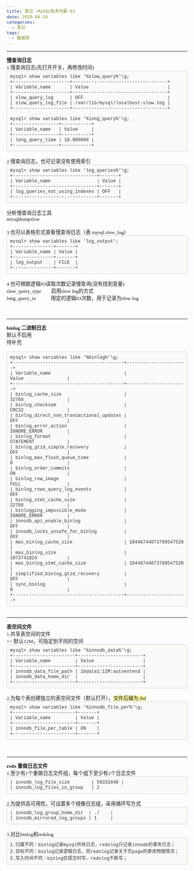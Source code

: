 ```yaml
---
title: 笔记：MySQL技术内幕-03
date: 2020-04-14
categories: 
  - 笔记
tags: 
  - 数据库
---
```


<html>
<head>
  <title></title>
  <basefont face="微软雅黑" size="2" />
  <meta http-equiv="Content-Type" content="text/html;charset=utf-8" />
  <meta name="exporter-version" content="YXBJ Windows/604762 (zh-CN, DDL); Windows/10.0.0 (Win64); EDAMVersion=V2;"/>
  <style>
    body, td {
      font-family: 微软雅黑;
      font-size: 10pt;
    }
  </style>
</head>
<body>
<a name="5721"/>

<div>
<span><div><div><hr/><div><span style="font-weight: bold;">慢查询日志</span></div><div>1.慢查询日志(先打开开关，再修改时间)</div><div style="box-sizing: border-box; padding: 8px; font-family: Monaco, Menlo, Consolas, &quot;Courier New&quot;, monospace; font-size: 12px; color: rgb(51, 51, 51); border-radius: 4px; background-color: rgb(251, 250, 248); border: 1px solid rgba(0, 0, 0, 0.15);-en-codeblock:true;"><div>mysql&gt; show variables like '%slow_query%'\g;</div><div>+---------------------+-----------------------------------+</div><div>| Variable_name       | Value                             |</div><div>+---------------------+-----------------------------------+</div><div>| slow_query_log      | OFF                               |</div><div>| slow_query_log_file | /var/lib/mysql/localhost-slow.log |</div><div>+---------------------+-----------------------------------+</div><div><br/></div><div>mysql&gt; show variables like '%long_query%'\g;</div><div>+-----------------+-----------+</div><div>| Variable_name   | Value     |</div><div>+-----------------+-----------+</div><div>| long_query_time | 10.000000 |</div><div>+-----------------+-----------+</div></div><div><br/></div><div>2.慢查询日志，也可记录没有使用索引</div><div style="box-sizing: border-box; padding: 8px; font-family: Monaco, Menlo, Consolas, &quot;Courier New&quot;, monospace; font-size: 12px; color: rgb(51, 51, 51); border-radius: 4px; background-color: rgb(251, 250, 248); border: 1px solid rgba(0, 0, 0, 0.15);-en-codeblock:true;"><div>mysql&gt; show variables like 'log_queries%'\g;</div><div>+-------------------------------+-------+</div><div>| Variable_name                 | Value |</div><div>+-------------------------------+-------+</div><div>| log_queries_not_using_indexes | OFF   |</div><div>+-------------------------------+-------+</div></div><div><br/></div><div>分析慢查询日志工具 </div><div>mysqldumpslow</div><div><br/></div><div>3.也可以表格形式查看慢查询日志（表 mysql.slow_log）</div><div style="box-sizing: border-box; padding: 8px; font-family: Monaco, Menlo, Consolas, &quot;Courier New&quot;, monospace; font-size: 12px; color: rgb(51, 51, 51); border-radius: 4px; background-color: rgb(251, 250, 248); border: 1px solid rgba(0, 0, 0, 0.15);-en-codeblock:true;"><div>mysql&gt; show variables like 'log_output';</div><div>+---------------+-------+</div><div>| Variable_name | Value |</div><div>+---------------+-------+</div><div>| log_output    | FILE  |</div><div>+---------------+-------+</div></div><div><br/></div><div>4.也可根据逻辑IO读取次数记录慢查询(没有找到变量)</div><div>slow_query_type<span>    </span><span>    启用slow log的方式</span></div><div><span>long_query_io<span>    </span><span>    </span><span>    限定的逻辑IO次数，用于记录为slow log</span></span></div><div><br/></div><div><br/></div></div><hr/><div><b>binlog 二进制日志</b></div><div>默认不启用</div><div>待补充</div><div><br/></div><div style="box-sizing: border-box; padding: 8px; font-family: Monaco, Menlo, Consolas, &quot;Courier New&quot;, monospace; font-size: 12px; color: rgb(51, 51, 51); border-radius: 4px; background-color: rgb(251, 250, 248); border: 1px solid rgba(0, 0, 0, 0.15);-en-codeblock:true;"><div>mysql&gt; show variables like '%binlog%'\g;</div><div>+-----------------------------------------+----------------------+</div><div>| Variable_name                           | Value                |</div><div>+-----------------------------------------+----------------------+</div><div>| binlog_cache_size                       | 32768                |</div><div>| binlog_checksum                         | CRC32                |</div><div>| binlog_direct_non_transactional_updates | OFF                  |</div><div>| binlog_error_action                     | IGNORE_ERROR         |</div><div>| binlog_format                           | STATEMENT            |</div><div>| binlog_gtid_simple_recovery             | OFF                  |</div><div>| binlog_max_flush_queue_time             | 0                    |</div><div>| binlog_order_commits                    | ON                   |</div><div>| binlog_row_image                        | FULL                 |</div><div>| binlog_rows_query_log_events            | OFF                  |</div><div>| binlog_stmt_cache_size                  | 32768                |</div><div>| binlogging_impossible_mode              | IGNORE_ERROR         |</div><div>| innodb_api_enable_binlog                | OFF                  |</div><div>| innodb_locks_unsafe_for_binlog          | OFF                  |</div><div>| max_binlog_cache_size                   | 18446744073709547520 |</div><div>| max_binlog_size                         | 1073741824           |</div><div>| max_binlog_stmt_cache_size              | 18446744073709547520 |</div><div>| simplified_binlog_gtid_recovery         | OFF                  |</div><div>| sync_binlog                             | 0                    |</div><div>+-----------------------------------------+----------------------+</div></div><div><br/></div><hr/><div><b>表空间文件</b></div><div>1.共享表空间的文件</div><div>=&gt; 默认12M，可指定到不同的空间</div><div style="box-sizing: border-box; padding: 8px; font-family: Monaco, Menlo, Consolas, &quot;Courier New&quot;, monospace; font-size: 12px; color: rgb(51, 51, 51); border-radius: 4px; background-color: rgb(251, 250, 248); border: 1px solid rgba(0, 0, 0, 0.15);-en-codeblock:true;"><div>mysql&gt; show variables like '%innodb_data%'\g;</div><div>+-----------------------+------------------------+</div><div>| Variable_name         | Value                  |</div><div>+-----------------------+------------------------+</div><div>| innodb_data_file_path | ibdata1:12M:autoextend |</div><div>| innodb_data_home_dir  |                        |</div><div>+-----------------------+------------------------+</div></div><div><br/></div><div>2.为每个表创建独立的表空间文件（默认打开），<span style="background-color: rgb(255, 250, 165);-evernote-highlight:true;">文件后缀为.ibd</span></div><div style="box-sizing: border-box; padding: 8px; font-family: Monaco, Menlo, Consolas, &quot;Courier New&quot;, monospace; font-size: 12px; color: rgb(51, 51, 51); border-radius: 4px; background-color: rgb(251, 250, 248); border: 1px solid rgba(0, 0, 0, 0.15);-en-codeblock:true;"><div>mysql&gt; show variables like '%innodb_file_per%'\g;</div><div>+-----------------------+-------+</div><div>| Variable_name         | Value |</div><div>+-----------------------+-------+</div><div>| innodb_file_per_table | ON    |</div><div>+-----------------------+-------+</div></div><div><br/></div><div><br/></div><hr/><div><b>redo 重做日志文件</b></div><div>1.至少有1个重做日志文件组，每个组下至少有2个日志文件</div><div style="box-sizing: border-box; padding: 8px; font-family: Monaco, Menlo, Consolas, &quot;Courier New&quot;, monospace; font-size: 12px; color: rgb(51, 51, 51); border-radius: 4px; background-color: rgb(251, 250, 248); border: 1px solid rgba(0, 0, 0, 0.15);-en-codeblock:true;"><div>| innodb_log_file_size        | 50331648 |</div><div>| innodb_log_files_in_group   | 2</div></div><div><br/></div><div>2.为提供高可用性，可设置多个镜像日志组，采用循环写方式</div><div style="box-sizing: border-box; padding: 8px; font-family: Monaco, Menlo, Consolas, &quot;Courier New&quot;, monospace; font-size: 12px; color: rgb(51, 51, 51); border-radius: 4px; background-color: rgb(251, 250, 248); border: 1px solid rgba(0, 0, 0, 0.15);-en-codeblock:true;"><div>| innodb_log_group_home_dir  | ./    |</div><div>| innodb_mirrored_log_groups | 1     |</div></div><div><br/></div><div>3.对比binlog和redolog</div><div style="box-sizing: border-box; padding: 8px; font-family: Monaco, Menlo, Consolas, &quot;Courier New&quot;, monospace; font-size: 12px; color: rgb(51, 51, 51); border-radius: 4px; background-color: rgb(251, 250, 248); border: 1px solid rgba(0, 0, 0, 0.15);-en-codeblock:true;"><div>1.归属不同：binlog记录mysql所有日志，redolog只记录innodb的事务日志；</div><div>2.目标不同：binlog记录逻辑日志，而redolog记录关于页page的更改物理情况；</div><div>3.写入时间不同：binlog在提交时写，redolog不断写；</div></div><div><br/></div><div><br/></div><div><br/></div></div></span>
</div></body></html> 
